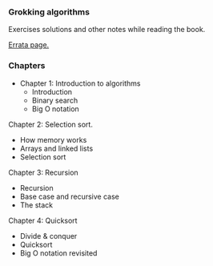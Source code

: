 ### Grokking algorithms

Exercises solutions and other notes while reading the book.

[Errata page.](http://adit.io/errata.html)

### Chapters
* Chapter 1: Introduction to algorithms
  - Introduction
  - Binary search
  - Big O notation
    
Chapter 2: Selection sort.
  - How memory works
  - Arrays and linked lists
  - Selection sort
    
Chapter 3: Recursion
  - Recursion
  - Base case and recursive case
  - The stack

Chapter 4: Quicksort

  - Divide & conquer
  - Quicksort
  - Big O notation revisited
